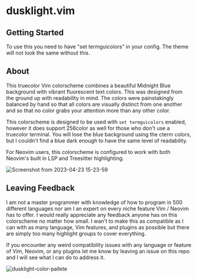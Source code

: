 # dusklight.vim

## Getting Started

To use this you need to have "set termguicolors" in your config. The theme will not look the same without this.

## About

This truecolor Vim colorscheme combines a beautiful Midnight Blue background with vibrant fluorescent text colors. This was designed from the ground up with readability in mind. The colors were painstakingly balanced by hand so that all colors are visually distinct from one another and so that no color grabs your attention more than any other color.

This colorscheme is designed to be used with `set termguicolors` enabled, however it does support 256color as well for those who don't use a truecolor terminal. You will lose the blue background using the cterm colors, but I couldn't find a blue dark enough to have the same level of readability.

For Neovim users, this colorscheme is configured to work with both Neovim's built in LSP and Treesitter highlighting.

![Screenshot from 2023-04-23 15-23-59](https://user-images.githubusercontent.com/17794391/233864239-3add6f06-3b95-413d-83d3-1f5f8b6143c1.png)

## Leaving Feedback

I am not a master programmer with knowledge of how to program in 500 different languages nor am I an expert on every niche feature Vim / Neovim has to offer. I would really appreciate any feedback anyone has on this colorscheme no matter how small. I wan't to make this as compatible as I can with as many language, Vim features, and plugins as possible but there are simply too many highlight groups to cover everything.

If you encounter any weird compatibility issues with any language or feature of Vim, Neovim, or any plugins let me know by leaving an issue on this repo and I will see what I can do to address it.

![dusklight-color-pallete](https://user-images.githubusercontent.com/17794391/234522416-d3b9a434-82e0-4f2e-9e23-35972a05881d.png)
